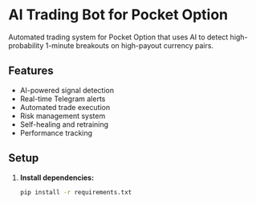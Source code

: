 # AI Trading Bot for Pocket Option

Automated trading system for Pocket Option that uses AI to detect high-probability 1-minute breakouts on high-payout currency pairs.

## Features

- AI-powered signal detection
- Real-time Telegram alerts
- Automated trade execution
- Risk management system
- Self-healing and retraining
- Performance tracking

## Setup

1. **Install dependencies:**
   ```bash
   pip install -r requirements.txt
